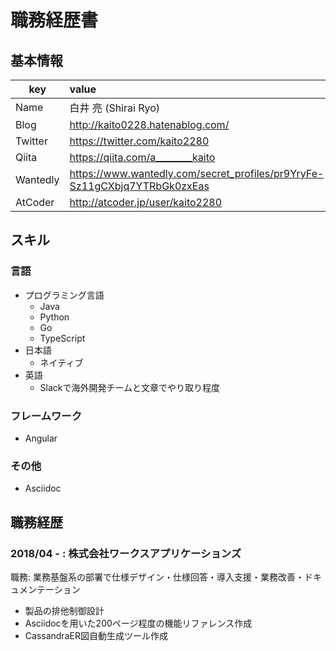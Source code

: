 # 職務経歴書

## 基本情報

|key|value|
|---|:----|
|Name|白井 亮 (Shirai Ryo)|
|Blog|http://kaito0228.hatenablog.com/|
|Twitter|https://twitter.com/kaito2280|
|Qiita|https://qiita.com/a________kaito|
|Wantedly|https://www.wantedly.com/secret_profiles/pr9YryFe-Sz11gCXbjq7YTRbGk0zxEas|
|AtCoder|http://atcoder.jp/user/kaito2280|

## スキル

### 言語

- プログラミング言語
  - Java
  - Python
  - Go
  - TypeScript
- 日本語
  - ネイティブ
- 英語
  - Slackで海外開発チームと文章でやり取り程度

### フレームワーク

- Angular

### その他

- Asciidoc

<!---

## 強み

## やったことはないが興味があるもの

## 登壇歴

## 受賞歴
-->

## 職務経歴

### 2018/04 - : 株式会社ワークスアプリケーションズ

職務: 業務基盤系の部署で仕様デザイン・仕様回答・導入支援・業務改善・ドキュメンテーション

- 製品の排他制御設計
- Asciidocを用いた200ページ程度の機能リファレンス作成
- CassandraER図自動生成ツール作成
